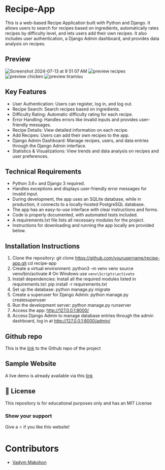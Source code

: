 # Recipe-App
This is a web-based Recipe Application built with Python and Django. It allows users to search for recipes based on ingredients, automatically rates recipes by difficulty level, and lets users add their own recipes. It also includes user authentication, a Django Admin dashboard, and provides data analysis on recipes.

## Preview
![Screenshot 2024-07-13 at 9 51 07 AM](https://github.com/user-attachments/assets/6ef150dc-5704-474b-a299-7ee3e9f44ad4)
![preview recipes](https://github.com/user-attachments/assets/f2cff843-7881-41f3-a18a-a393b5e576b7)
![preview chicken](https://github.com/user-attachments/assets/9f15d643-0960-43ab-aac5-cac29ac3e916)
![preview tiramisu](https://github.com/user-attachments/assets/00aee735-8006-4416-be59-0cfe00f0d5a3)

## Key Features
- User Authentication: Users can register, log in, and log out.
- Recipe Search: Search recipes based on ingredients.
- Difficulty Rating: Automatic difficulty rating for each recipe.
- Error Handling: Handles errors like invalid inputs and provides user-friendly messages.
- Recipe Details: View detailed information on each recipe.
- Add Recipes: Users can add their own recipes to the app.
- Django Admin Dashboard: Manage recipes, users, and data entries through the Django Admin interface.
- Statistics & Visualizations: View trends and data analysis on recipes and user preferences.

## Technical Requirements
- Python 3.6+ and Django 3 required.
- Handles exceptions and displays user-friendly error messages for invalid input.
- During development, the app uses an SQLite database, while in production, it connects to a locally-hosted PostgreSQL database.
- The app has an easy-to-use interface with clear instructions and forms.
- Code is properly documented, with automated tests included.
- A requirements.txt file lists all necessary modules for the project.
- Instructions for downloading and running the app locally are provided below.

## Installation Instructions
1. Clone the repository: git clone https://github.com/yourusername/recipe-app.git    cd recipe-app
2. Create a virtual environment: python3 -m venv venv source venv/bin/activate  # On Windows use `venv\Scripts\activate`
3. Install dependencies: Install all the required modules listed in requirements.txt: pip install -r requirements.txt
4. Set up the database: python manage.py migrate
5. Create a superuser for Django Admin: python manage.py createsuperuser
6. Run the development server: python manage.py runserver
7. Access the app: http://127.0.0.1:8000/
8. Access Django Admin to manage database entries through the admin dashboard, log in at http://127.0.0.1:8000/admin/

## Github repo

This is the [link](https://github.com/VadymMakohon/) to the Github repo of the project

## Sample Website

A live demo is already available via this [link](https://recipesapp-b0a097f75058.herokuapp.com/)

## 📜 License

This repository is for educational purposes only and has an MIT License

### Show your support

Give a ⭐ if you like this website!

# Contributors

* [Vadym Makohon](https://github.com/VadymMakohon/Recipe-App)
